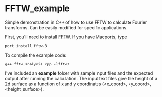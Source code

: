 # FFTW_example

Simple demonstration in C++ of how to use FFTW to calculate Fourier transforms.  Can be easily modified for specific applications.

First, you'll need to install [FFTW](http://www.fftw.org/download.html).  If you have Macports, type

    port install fftw-3

To compile the example code:

    g++ fftw_analysis.cpp -lfftw3


I've included an **example** folder with sample input files and the expected output after running the calculation.  The input text files give the height of a 2d surface as a function of x and y coordinates (\<x_coord\>, \<y_coord\>, \<height_surface\>).

